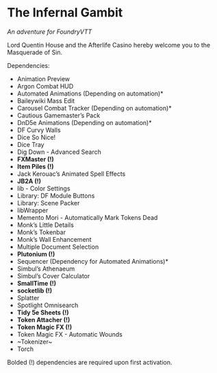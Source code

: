 # The Infernal Gambit
*An adventure for FoundryVTT*

Lord Quentin House and the Afterlife Casino hereby welcome you to the Masquerade of Sin.

Dependencies:

* Animation Preview
* Argon Combat HUD
* Automated Animations (Depending on automation)*
* Baileywiki Mass Edit
* Carousel Combat Tracker (Depending on automation)*
* Cautious Gamemaster’s Pack
* DnD5e Animations (Depending on automation)*
* DF Curvy Walls
* Dice So Nice!
* Dice Tray
* Dig Down - Advanced Search
* **FXMaster (!)**
* **Item Piles (!)**
* Jack Kerouac’s Animated Spell Effects
* **JB2A (!)**
* lib - Color Settings
* Library: DF Module Buttons
* Library: Scene Packer
* libWrapper
* Memento Mori - Automatically Mark Tokens Dead
* Monk’s Little Details
* Monk’s Tokenbar
* Monk’s Wall Enhancement
* Multiple Document Selection
* **Plutonium (!)**
* Sequencer (Dependency for Automated Animations)*
* Simbul’s Athenaeum
* Simbul’s Cover Calculator
* **SmallTime (!)**
* **socketlib (!)**
* Splatter
* Spotlight Omnisearch
* **Tidy 5e Sheets (!)**
* **Token Attacher (!)**
* **Token Magic FX (!)**
* Token Magic FX - Automatic Wounds
* ~Tokenizer~
* Torch

Bolded (!) dependencies are required upon first activation.
